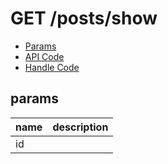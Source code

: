# GET /posts/show


- [Params](#params)
- [API Code](/src/endpoints/posts/show.js)
- [Handle Code](/src/handlers/web/posts/show.js)

## params


name|description
---|---
id|
